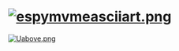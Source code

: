 [![espymvmeasciiart.png](https://s8.postimg.org/5acaw0is5/espymvmeasciiart.png)](https://postimg.org/image/d32ynzor5/)
=======
[![Uabove.png](https://s22.postimg.org/79lz8u77l/Uabove.png)](https://postimg.org/image/m5kigfim5/)

